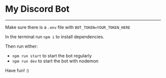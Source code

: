 # My Discord Bot
___

Make sure there is a `.env` file with `BOT_TOKEN=YOUR_TOKEN_HERE`

In the terminal run `npm i` to install dependencies.

Then run either:
* `npm run start` to start the bot regularly
* `npm run dev` to start the bot with nodemon

Have fun! :)
